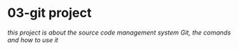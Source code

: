 # 03-git project
*this project is about the source code management system Git, the comands and how to use it*
